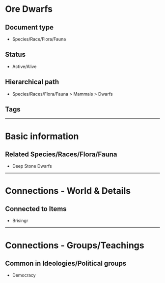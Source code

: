 # Ore Dwarfs

## Document type

 - Species/Race/Flora/Fauna

## Status

 - Active/Alive

## Hierarchical path

 - Species/Races/Flora/Fauna > Mammals > Dwarfs

## Tags

---

# Basic information

## Related Species/Races/Flora/Fauna

 - Deep Stone Dwarfs

---

# Connections - World & Details

## Connected to Items

 - Brisingr

---

# Connections - Groups/Teachings

## Common in Ideologies/Political groups

 - Democracy
